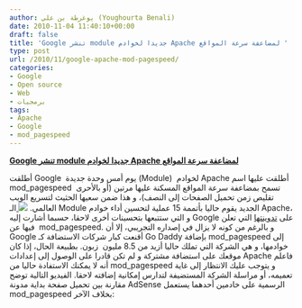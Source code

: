 ```yaml
---
author: يوغرطة بن علي (Youghourta Benali)
date: 2010-11-04 11:40:10+00:00
draft: false
title: 'Google تنشر module جديدا لخوادم Apache لمضاعفة سرعة المواقع '
type: post
url: /2010/11/google-apache-mod-pagespeed/
categories:
- Google
- Open source
- Web
- برمجيات
tags:
- Apache
- Google
- mod_pagespeed
---
```


**[Google تنشر module جديدا لخوادم Apache لمضاعفة سرعة المواقع](http://www.it-scoop.com/2010/11/google-apache-mod-pagespeed)**


أطلقت Google  يوم أمس وحدة جديدة (Module)  لخوادم Apache أطلقت عليها اسم mod_pagespeed  تسمح بمضاعفة سرعة المواقع المسكنة عليها مرتين (أو بالأحرى تقليص زمن تحميل الصفحات إلى النصف)، و هذا ضمن سعيها الحثيث لتسريع الويب العالمي.  [![](http://www.it-scoop.com/wp-content/uploads/2010/11/Google-Apache.gif)
](http://www.it-scoop.com/2010/11/google-apache-mod-pagespeed) الـ Module الجديد يقوم حاليا بأتممة 15 عملية لتحسين أداء خوادم Apache، و التي ستتبعها بتحسينات أخرى لاحقا، حسبما أشارت إليه Google على [تدوينتها](http://googlewebmastercentral.blogspot.com/2010/11/make-your-websites-run-faster.html) التي تعلن فيها عن  mod_pagespeed.  و بالرغم من كونه لا يزال في إصداره التجريبي، إلا أن Google أقنعت كبار شركات الاستضافة كـ Go Daddy بإضافة mod_pagespeed إلى خوادمها، و هي الشركة التي تملك حاليا أزيد من 8.5 مليون  زبون.  بطبيعة الحال، إذا كان موقعك على استضافة مشتركة و لم تكن قادرا على الوصول إلى إعدادات Apache فاعلم أنه لا يمكنك الاستفادة حاليا من mod_pagespeed و يتوجب عليك الانتظار إلى غاية تعميمه، أو مراسلة الشركة المستضيفة لتدارس إمكانية إضافته لاحقا.  الفيديو التالية توضح مقارنة بين تحميل صفحة بداية مدونة AdSense الرسمية على خادمين أحدهما يستعمل mod_pagespeed بخلاف الآخر:  <!-- more -->



<object classid="clsid:d27cdb6e-ae6d-11cf-96b8-444553540000" width="640" codebase="http://download.macromedia.com/pub/shockwave/cabs/flash/swflash.cab#version=6,0,40,0" height="385"><embed src="http://www.youtube.com/v/8moGR2qf994?fs=1&hl=fr_FR" allowscriptaccess="always" height="385" width="640" allowfullscreen="true" type="application/x-shockwave-flash"></embed></object>
